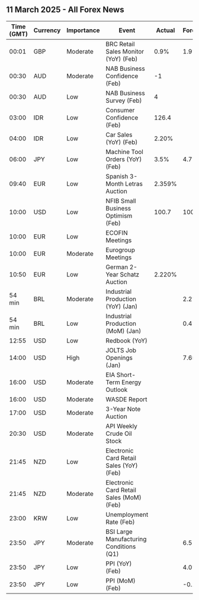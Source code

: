 ## 11 March 2025 - All Forex News

| Time (GMT) | Currency | Importance | Event | Actual | Forecast | Previous |
|------|----------|------------|-------|--------|----------|----------|
| 00:01 | GBP | Moderate | BRC Retail Sales Monitor (YoY) (Feb) | 0.9% | 1.9% | 2.5% |
| 00:30 | AUD | Moderate | NAB Business Confidence (Feb) | -1 |  | 5 |
| 00:30 | AUD | Low | NAB Business Survey (Feb) | 4 |  | 3 |
| 03:00 | IDR | Low | Consumer Confidence (Feb) | 126.4 |  | 127.2 |
| 04:00 | IDR | Low | Car Sales (YoY) (Feb) | 2.20% |  | -11.30% |
| 06:00 | JPY | Low | Machine Tool Orders (YoY) (Feb) | 3.5% | 4.7% | 11.2% |
| 09:40 | EUR | Low | Spanish 3-Month Letras Auction | 2.359% |  | 2.431% |
| 10:00 | USD | Low | NFIB Small Business Optimism (Feb) | 100.7 | 100.9 | 102.8 |
| 10:00 | EUR | Low | ECOFIN Meetings |  |  |  |
| 10:00 | EUR | Moderate | Eurogroup Meetings |  |  |  |
| 10:50 | EUR | Low | German 2-Year Schatz Auction | 2.220% |  | 2.140% |
| 54 min | BRL | Moderate | Industrial Production (YoY) (Jan) |  | 2.2% | 1.6% |
| 54 min | BRL | Low | Industrial Production (MoM) (Jan) |  | 0.4% | -0.3% |
| 12:55 | USD | Low | Redbook (YoY) |  |  | 6.6% |
| 14:00 | USD | High | JOLTS Job Openings (Jan) |  | 7.650M | 7.600M |
| 16:00 | USD | Moderate | EIA Short-Term Energy Outlook |  |  |  |
| 16:00 | USD | Moderate | WASDE Report |  |  |  |
| 17:00 | USD | Moderate | 3-Year Note Auction |  |  | 4.300% |
| 20:30 | USD | Moderate | API Weekly Crude Oil Stock |  |  | -1.455M |
| 21:45 | NZD | Low | Electronic Card Retail Sales (YoY) (Feb) |  |  | -0.5% |
| 21:45 | NZD | Moderate | Electronic Card Retail Sales (MoM) (Feb) |  |  | -1.6% |
| 23:00 | KRW | Low | Unemployment Rate (Feb) |  |  | 2.9% |
| 23:50 | JPY | Moderate | BSI Large Manufacturing Conditions (Q1) |  | 6.5 | 6.3 |
| 23:50 | JPY | Low | PPI (YoY) (Feb) |  | 4.0% | 4.2% |
| 23:50 | JPY | Low | PPI (MoM) (Feb) |  | -0.1% | 0.3% |
